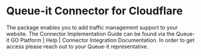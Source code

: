 # Queue-it Connector for Cloudflare
The package enables you to add traffic management support to your website. The Connector Implementation Guide can be found via the Queue-it GO Platform | Help | Connector Integration Documentation. In order to get access please reach out to your Queue-it representative.